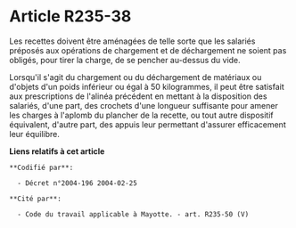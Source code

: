 # Article R235-38

Les recettes doivent être aménagées de telle sorte que les salariés préposés aux opérations de chargement et de déchargement
ne soient pas obligés, pour tirer la charge, de se pencher au-dessus du vide.

Lorsqu'il s'agit du chargement ou du déchargement de matériaux ou d'objets d'un poids inférieur ou égal à 50 kilogrammes, il
peut être satisfait aux prescriptions de l'alinéa précédent en mettant à la disposition des salariés, d'une part, des
crochets d'une longueur suffisante pour amener les charges à l'aplomb du plancher de la recette, ou tout autre dispositif
équivalent, d'autre part, des appuis leur permettant d'assurer efficacement leur équilibre.

**Liens relatifs à cet article**

	**Codifié par**:

	  - Décret n°2004-196 2004-02-25

	**Cité par**:

	  - Code du travail applicable à Mayotte. - art. R235-50 (V)
